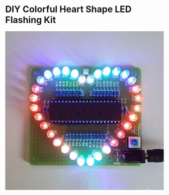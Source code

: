 # DIY Colorful Heart Shape LED Flashing Kit




![Bausatz](https://github.com/ossilampe/Banggood-Parts/blob/master/DIY%20Colorful%20Heart%20Shape%20LED%20Flashing%20Kit/3.jpg)  
